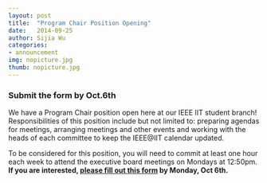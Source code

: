 ```yaml
---
layout: post
title:  "Program Chair Position Opening"
date:   2014-09-25
author: Sijia Wu
categories: 
- announcement
img: nopicture.jpg
thumb: nopicture.jpg
---
```


### Submit the form by Oct.6th

We have a Program Chair position open here at our IEEE IIT student branch! Responsibilities of this position include but not limited to: preparing agendas for meetings, arranging meetings and other events and working with the heads of each committee to keep the IEEE@IIT calendar updated.

To be considered for this position, you will need to commit at least one hour each week to attend the executive board meetings on Mondays at 12:50pm. **If you are interested, [please fill out this form](https://docs.google.com/a/iit.edu/forms/d/1or9EztPYR8cUa8deZkXDD-VejuE4bUZgLZYSYxm5-4c/viewform) by Monday, Oct 6th.**
